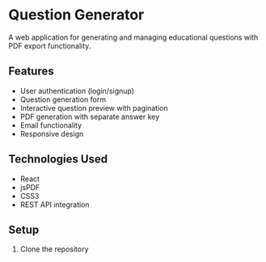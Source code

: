 # Question Generator

A web application for generating and managing educational questions with PDF export functionality.

## Features

- User authentication (login/signup)
- Question generation form
- Interactive question preview with pagination
- PDF generation with separate answer key
- Email functionality
- Responsive design

## Technologies Used

- React
- jsPDF
- CSS3
- REST API integration

## Setup

1. Clone the repository
